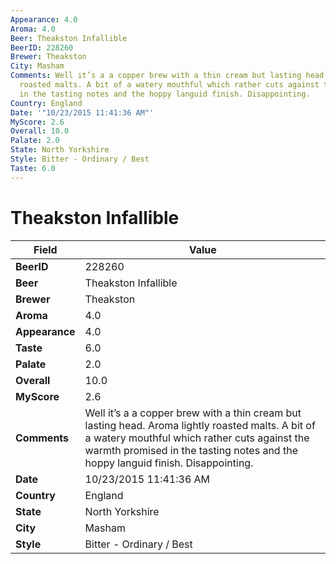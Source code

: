 ```yaml
---
Appearance: 4.0
Aroma: 4.0
Beer: Theakston Infallible
BeerID: 228260
Brewer: Theakston
City: Masham
Comments: Well it’s a a copper brew with a thin cream but lasting head. Aroma lightly
  roasted malts. A bit of a watery mouthful which rather cuts against the warmth promised
  in the tasting notes and the hoppy languid finish. Disappointing.
Country: England
Date: '"10/23/2015 11:41:36 AM"'
MyScore: 2.6
Overall: 10.0
Palate: 2.0
State: North Yorkshire
Style: Bitter - Ordinary / Best
Taste: 6.0
---
```


# Theakston Infallible

| Field         | Value |
|---------------|-------|
| **BeerID** | 228260 |
| **Beer** | Theakston Infallible |
| **Brewer** | Theakston |
| **Aroma** | 4.0 |
| **Appearance** | 4.0 |
| **Taste** | 6.0 |
| **Palate** | 2.0 |
| **Overall** | 10.0 |
| **MyScore** | 2.6 |
| **Comments** | Well it’s a a copper brew with a thin cream but lasting head. Aroma lightly roasted malts. A bit of a watery mouthful which rather cuts against the warmth promised in the tasting notes and the hoppy languid finish. Disappointing. |
| **Date** | 10/23/2015 11:41:36 AM |
| **Country** | England |
| **State** | North Yorkshire |
| **City** | Masham |
| **Style** | Bitter - Ordinary / Best |
